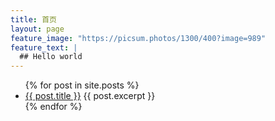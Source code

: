 ```yaml
---
title: 首页
layout: page
feature_image: "https://picsum.photos/1300/400?image=989"
feature_text: |
  ## Hello world
---
```


<ul>
  {% for post in site.posts %}
    <li>
      <a href="{{ post.url }}">{{ post.title }}</a>
      {{ post.excerpt }}
    </li>
  {% endfor %}
</ul>
